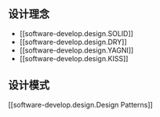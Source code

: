 
## 设计理念

- [[software-develop.design.SOLID]]
- [[software-develop.design.DRY]]
- [[software-develop.design.YAGNI]]
- [[software-develop.design.KISS]]

## 设计模式

[[software-develop.design.Design Patterns]]